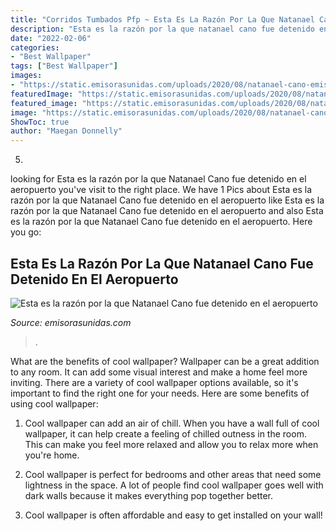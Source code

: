 ```yaml
---
title: "Corridos Tumbados Pfp ~ Esta Es La Razón Por La Que Natanael Cano Fue Detenido En El Aeropuerto"
description: "Esta es la razón por la que natanael cano fue detenido en el aeropuerto"
date: "2022-02-06"
categories:
- "Best Wallpaper"
tags: ["Best Wallpaper"]
images:
- "https://static.emisorasunidas.com/uploads/2020/08/natanael-cano-emisoras-unidas.jpg"
featuredImage: "https://static.emisorasunidas.com/uploads/2020/08/natanael-cano-emisoras-unidas.jpg"
featured_image: "https://static.emisorasunidas.com/uploads/2020/08/natanael-cano-emisoras-unidas.jpg"
image: "https://static.emisorasunidas.com/uploads/2020/08/natanael-cano-emisoras-unidas.jpg"
ShowToc: true
author: "Maegan Donnelly"
---
```



5.

	

		
looking for Esta es la razón por la que Natanael Cano fue detenido en el aeropuerto you've visit to the right place. We have 1 Pics about Esta es la razón por la que Natanael Cano fue detenido en el aeropuerto like Esta es la razón por la que Natanael Cano fue detenido en el aeropuerto and also Esta es la razón por la que Natanael Cano fue detenido en el aeropuerto. Here you go:
		
    
## Esta Es La Razón Por La Que Natanael Cano Fue Detenido En El Aeropuerto

<img loading=lazy src="https://static.emisorasunidas.com/uploads/2020/08/natanael-cano-emisoras-unidas.jpg" onerror="this.onerror=null;this.src='https://tse1.mm.bing.net/th?id=OIP.n-1uzDO2eaTP9qbQIS9mFAHaE5&amp;pid=15.1';" alt="Esta es la razón por la que Natanael Cano fue detenido en el aeropuerto">

_Source: emisorasunidas.com_

>. 

	

What are the benefits of cool wallpaper?
Wallpaper can be a great addition to any room. It can add some visual interest and make a home feel more inviting. There are a variety of cool wallpaper options available, so it's important to find the right one for your needs. Here are some benefits of using cool wallpaper: 
1. Cool wallpaper can add an air of chill. When you have a wall full of cool wallpaper, it can help create a feeling of chilled outness in the room. This can make you feel more relaxed and allow you to relax more when you're home. 

2. Cool wallpaper is perfect for bedrooms and other areas that need some lightness in the space. A lot of people find cool wallpaper goes well with dark walls because it makes everything pop together better. 

3. Cool wallpaper is often affordable and easy to get installed on your wall!


